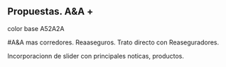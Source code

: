 ## Propuestas. A&A +

color base A52A2A

#A&A mas corredores. Reaaseguros. Trato directo con Reaseguradores.

Incorporacionn de slider con principales noticas, productos.
